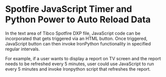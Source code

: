 # Spotfire JavaScript Timer and Python Power to Auto Reload Data

In the text area of Tibco Spotfire DXP file, JavaScript code can be incorporated that gets triggered via an HTML button. Once triggered, JavaScript button can then invoke IronPython functionality in specified regular intervals.

For example, if a user wants to display a report on TV screen and the report needs to be refreshed every 5 minutes, user could use JavaScript to run every 5 minutes and invoke Ironpython script that refreshes the report.
